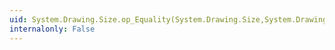 ```yaml
---
uid: System.Drawing.Size.op_Equality(System.Drawing.Size,System.Drawing.Size)
internalonly: False
---
```

